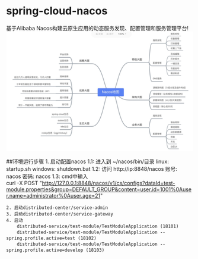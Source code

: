 # spring-cloud-nacos
基于Alibaba Nacos构建云原生应用的动态服务发现、配置管理和服务管理平台!
![Alt text](nacos.jpg)

##环境运行步骤
    1. 启动配置nacos
        1.1: 进入到 ~/nacos/bin/目录
            linux: startup.sh
            windows: shutdown.bat
        1.2: 访问 http://ip:8848/nacos
            账号: nacos
            密码: nacos
        1.3: cmd中输入    
            curl -X POST "http://127.0.0.1:8848/nacos/v1/cs/configs?dataId=test-module.properties&group=DEFAULT_GROUP&content=user.id=1001%0Auser.name=administrator%0Auser.age=21"
  
    2. 启动distributed-center/service-admin
    3. 启动distributed-center/service-gateway
    4. 启动
        distributed-service/test-module/TestModuleApplication (18101)
        distributed-service/test-module/TestModuleApplication --spring.profile.active=test (18102)
        distributed-service/test-module/TestModuleApplication --spring.profile.active=develop (18103)